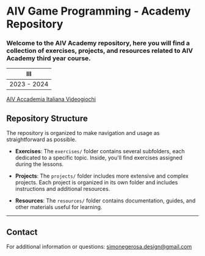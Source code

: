 
# AIV Game Programming - Academy Repository

###  Welcome to the AIV Academy repository, here you will find a collection of exercises, projects, and resources related to AIV Academy third year course.

|    III      | 
| --------    | 
| 2023 - 2024  | 

[AIV Accademia Italiana Videogiochi](https://www.aiv01.it/corsi/programmazione/)
## Repository Structure


The repository is organized to make navigation and usage as straightforward as possible.

- **Exercises**: The `exercises/` folder contains several subfolders, each dedicated to a specific topic. Inside, you'll find exercises assigned during the lessons.

- **Projects**: The `projects/` folder includes more extensive and complex projects. Each project is organized in its own folder and includes instructions and additional resources.

- **Resources**: The `resources/` folder contains documentation, guides, and other materials useful for learning.

---
## Contact

For additional information or questions: simonegerosa.design@gmail.com


